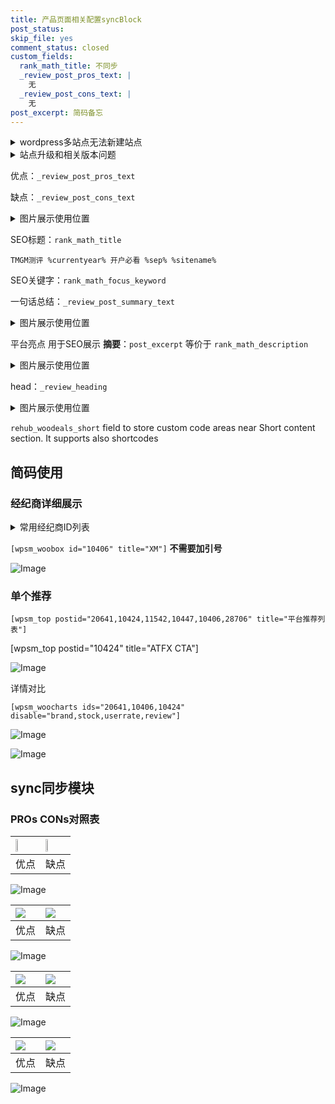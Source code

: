 ```yaml
---
title: 产品页面相关配置syncBlock
post_status: 
skip_file: yes
comment_status: closed
custom_fields:
  rank_math_title: 不同步
  _review_post_pros_text: |
    无
  _review_post_cons_text: |
    无
post_excerpt: 简码备忘
---
```

<details><summary>wordpress多站点无法新建站点</summary>

<li>和报错需要清理cookies一样的原因</li>
<li>wp-config.php里面<code>define( 'SUBDOMAIN_INSTALL', false );//子域名安装</code></li>
<li>新建子站点是用<code>define( 'SUBDOMAIN_INSTALL', true);//子域名安装</code> 完成以后，改成<code>false</code></li>
</details>

<details><summary>站点升级和相关版本问题</summary>

<p>wordpress：5.9.9
woocommerce：7.5.1
出现问题的地方：主题选项里面>><strong>Product layout >>compact style</strong></p>
<p>如何出现没有用过的字段 导致无法保存。先导出配置 然后进行修改，后面再次恢复即可。</p>
<p>出现部分字段无法显示时，需要返回默认布局后，对产品进行保存就好了。</p>
<p></p>
</details>

优点：`_review_post_pros_text`

缺点：`_review_post_cons_text`

<details><summary>图片展示使用位置</summary>

<img src="https://prod-files-secure.s3.us-west-2.amazonaws.com/39ed1227-6d7d-4570-be36-9ccd4a2c4241/f51d3d83-55d4-4bdf-9604-f37ec77ab556/Untitled.png?X-Amz-Algorithm=AWS4-HMAC-SHA256&X-Amz-Content-Sha256=UNSIGNED-PAYLOAD&X-Amz-Credential=ASIAZI2LB466WNA5WRVS%2F20250914%2Fus-west-2%2Fs3%2Faws4_request&X-Amz-Date=20250914T165521Z&X-Amz-Expires=3600&X-Amz-Security-Token=IQoJb3JpZ2luX2VjEOX%2F%2F%2F%2F%2F%2F%2F%2F%2F%2FwEaCXVzLXdlc3QtMiJHMEUCIAvcTw2VJT9HQmTZUWiN3ogVOF8OateazGtIdqFImKT9AiEAm4hf9nEUJN1gQHuZuDyDhJzkmD2ki29Fd2t%2FVBClH5gq%2FwMIXhAAGgw2Mzc0MjMxODM4MDUiDDvLFuzIWfRKO5PB5CrcAyXvE9krNeI%2F8wyQBVIbArUgHZhg4Iis7BuWMYVKqtnKnq0ICKBq36LFk9WUkPTDwOapYkYneNNX9FrJWGPeVRApKophQcG9KDIPKf8UK0MFzj0bC%2BNL52MsyJQTuvnzTQm3vI%2BWZ7K0v2ntRXLpLRcGgjMPvx3T2JO0rOLceEf2RYO1xm7hfDNKyfeSKiUJYL5KZ%2FTKD%2BNN96OOexu45AA%2F52DU6YC26hkUnkNQcTznN7CqtnZy%2Bz85pT5AM1980XzGivE9jnhTlLOO6qMzN%2FiHnsdAXNx6zKziGik%2BhZnaSNdoF%2FwhKRcsCr%2B%2FmZ6oprdQJAHAvUMY9mk3acOyXz3oxNkN1ON7m13erUGcyStoniZRXxnaGkrhXmE8reflAkEnvq6PtEKFSAzV23kKj8eGospmgTs0jLZnZXjl2bJ5f6BRGnHGrGsB4%2B7HDsDt1%2FMqhbtvYqOvxcDzOsHPQfK1S4cITLcXuG1shY%2FRTMuOWkPvK0orpj4rye7sRjHICnJpCKxJjOONLlL6XxV7YPg3M4W3kxXCUcQ%2B7Ywf%2Bfc9KBJu%2Bv%2B1qDpwYDWvWoVv%2FuLHKNXFfWJuDIlyYfbwrcayPSJ%2Beza4VCjxjP37WKGgiyHIcXLTMsgKU1xGMI%2FtmsYGOqUBbMfIV1ZNiBJU%2BhVZJr1O3gzsiUTR%2FlXboxvXhH5tpUTMCXLNlCLkbXcLDY2mlM%2B4QWzU3uQG4yVh%2FVyGLlPplA7d2c9jFq2Kr%2F2%2FOhjEYKCQ6rshkZJ4wRpEFXnzShjai5aGhsiMDbcWH%2FynV%2FflUD0FuwaMJ%2FJHNhpt%2F74N9bY%2FkqPk0h224yWSFK3o%2BIKgilu1SxfLV1VSBVt3YxV2gg6pcRWo&X-Amz-Signature=ce57561cb3e5acc90de2379955431ba1eb6f93b3b961ed301088fd815b2a5758&X-Amz-SignedHeaders=host&x-amz-checksum-mode=ENABLED&x-id=GetObject" alt="Image">
</details>

SEO标题：`rank_math_title`

`TMGM测评 %currentyear% 开户必看 %sep% %sitename%`

SEO关键字：`rank_math_focus_keyword`

一句话总结：`_review_post_summary_text`

<details><summary>图片展示使用位置</summary>

<img src="https://prod-files-secure.s3.us-west-2.amazonaws.com/39ed1227-6d7d-4570-be36-9ccd4a2c4241/4b96a922-296c-4f4e-8630-d1c870cbce01/Untitled.png?X-Amz-Algorithm=AWS4-HMAC-SHA256&X-Amz-Content-Sha256=UNSIGNED-PAYLOAD&X-Amz-Credential=ASIAZI2LB4667DS5UUNP%2F20250914%2Fus-west-2%2Fs3%2Faws4_request&X-Amz-Date=20250914T165522Z&X-Amz-Expires=3600&X-Amz-Security-Token=IQoJb3JpZ2luX2VjEOX%2F%2F%2F%2F%2F%2F%2F%2F%2F%2FwEaCXVzLXdlc3QtMiJIMEYCIQDcbHZC7pfgMpqX1WcZajQoEDwJ3er3VQzmx5MuDoObUgIhAL3YH2X4twRcJgg%2FIIBjtc0vIfIzsqwlWDbI51tQhARWKv8DCF4QABoMNjM3NDIzMTgzODA1IgzqDcq17DM2cnNyv28q3ANtt7juIJ1vn8VZwar3%2Bs1F1frKdT1z4mWmLAU6V5CgCVuarMtPOBMvle9v9jJyEMqujk4uhL2vlVe44I4Fp%2FseYyyTHrcPfdiQbjC%2BSO1p%2FAG90zDT%2B0Hf0vEeXWM7A8SGyRxiPI5Zcf0dIQvb28J7oWEh3IKz%2B6V9bEfes%2FX2t8Wh%2FFTWMNLd3auGZ2oCrHRI3RV6trvGn%2BfmhVmBLIoqDsL3JiKaG0EkLZHy%2Bidb54m%2B8PIm21TAHcqNTjzJtO%2FBa003hWNw0FtvWS294h8fDIn%2BgI607wqzaqCWNUDbhXDdgkftNbsTZD0v2X%2BHofKZ9Px%2FBlSLOkkOhq8ExstZj%2B1qkrBkQpoPwerJnyKHGGZDl8bSzlPHmTceqKHEwLBxrWyVswLbxVfimpvsZWlyFtEnp6KkG7NqonJjc4QCsLATDOyNcYS9AsCBiuig8NK3jbb2iEtf9ApyCcSwquj8tsgC3rrSYaE0XjA96hHEZEcOiEJhwq9rIs1%2FNv2iJyz1j5qiMuJ6tX03HkR%2BauX8aIq6Dp8vQbRFhN2vrrbs8RnqmMkrrRCPyXfvrVay91dsXXqykCI71qrwgYFR4yVRamA2WHL%2BPYk8pp5JVBIFJdnVUtpzz9shrUkINjCm7prGBjqkAVe%2BxQ1FsNI6cta0iDxHskLwK9TCFBXXE%2BJ%2BDqRncTSXGOacteZ2owkqlUB8f4pANfjpNh0qtgQQmJ50I09hDRF1XSfAdRgslyCS7WNRBNMJsSilTpnimxHyKy1EkVNHPOa0D6PJqmxG3%2F92oS1ek%2B3di4jndWBhBdiwvybsLTwr%2FNwkhWmkJ5kYkYfHZKg2PrpQnZerEBMFWEtQRi0d8%2BthgjrC&X-Amz-Signature=a8f0bb85d9f22036e76fb63d7d831ff5b09e1fa8876e7528d555a67a93c380ab&X-Amz-SignedHeaders=host&x-amz-checksum-mode=ENABLED&x-id=GetObject" alt="Image">
</details>

平台亮点 用于SEO展示 **摘要**：`post_excerpt`  等价于 `rank_math_description`

<details><summary>图片展示使用位置</summary>

<img src="https://prod-files-secure.s3.us-west-2.amazonaws.com/39ed1227-6d7d-4570-be36-9ccd4a2c4241/1ee11f63-b60a-4dfe-a7a7-d58ff23b5d88/Untitled.png?X-Amz-Algorithm=AWS4-HMAC-SHA256&X-Amz-Content-Sha256=UNSIGNED-PAYLOAD&X-Amz-Credential=ASIAZI2LB466RONOKDH4%2F20250914%2Fus-west-2%2Fs3%2Faws4_request&X-Amz-Date=20250914T165522Z&X-Amz-Expires=3600&X-Amz-Security-Token=IQoJb3JpZ2luX2VjEOX%2F%2F%2F%2F%2F%2F%2F%2F%2F%2FwEaCXVzLXdlc3QtMiJGMEQCIHmk6dZsRZzO3%2ByuLkPPymOMiazO60bbWTDoZ6lnCVptAiBKe9A0zbWAJSABYIywmY7jjkSRaJQWEfWiUaqSNqfh4Cr%2FAwheEAAaDDYzNzQyMzE4MzgwNSIMHIiEi2iPMtPRmf8tKtwDC7SZbVuElrDMNGiIgnX9J%2B6%2F1%2FM7HbebQNb7gTEI6lSE143sOAq79h0ZgzjFTDbah7W0NvBmaQAfQj0m8NAubXsGBYzeP33ls3EldT4rBke6UKw0%2FO2v3eTAXUnhgYS94CNiAYQ%2BPVVBmbXC0h9q2BiW6W3x%2FZ29mofnZMVe%2B7qxh7RzP7nK41sWoWcAHv2SCXyI2IqlSBJ0fB%2BcxjkIHeuPUfP5SwrBvnNup%2FP5g7fVAMU1CJeqvmq5oNAuYTmyvj77i6Hj3v4Bl8Oz8U1lu387iN2TmUK%2BY8MEettkTF5mFk5Th7MEoRFzEezutmAJrjNUaEod8Mx0YHymVwdjZHhDCLR%2BcyrOFaTEkT7GChWShEjMh6m3W6HmmsXD9ax6QHXzabmIqVzt%2Fs8kASNfTNQRguuWp%2FaNnI8UT22dCKsEwzyNonKtE0gE5Tj3%2B1jncKX6RgxmLIfYccOUZ6MQXY%2FQ8AnjE3izyIx5MV6DiCY9LDeiEhSWUvfVLY0vqBUW6JtRVnQczooVm85DW%2FrwRlK08COKvNfqBHq1DgBN25CoBQ0B8I%2ByJSG7YSm5qZD80QZkhHXZETMbGLkkwASwdmJ3KtpzJd6TBc9tGK0fpXh%2F0NPcW%2BzHUDRR%2BYAwkfKaxgY6pgEzBNloziCy1YRb80CVZl7Wi9r3fy28XuZZUjsf6V1UWFjV3c7yjZaapLubENMPsm5ht%2Bq%2B4Q%2FKOb0f%2FJ2LJnXMTGVaiRz8dGSHJFq1doQHhmVBJvwkwVC8XztnKPwB4M2DeZHlZsiS2sh0xHb%2FEgDoKb7k14w%2BXg0wGZIoUqu4yjslQcweTWHn1Asqmw9f6E%2F0BbCzE5YCQUfp%2FPgDC8eBlOTaayfz&X-Amz-Signature=31c956eeea05e78e9c23ace9c22d4a798e7789ce290767caab3fee6042242011&X-Amz-SignedHeaders=host&x-amz-checksum-mode=ENABLED&x-id=GetObject" alt="Image">
<img src="https://prod-files-secure.s3.us-west-2.amazonaws.com/39ed1227-6d7d-4570-be36-9ccd4a2c4241/ad4118b5-78d8-4fbe-801e-3b29b5d99c01/Untitled.png?X-Amz-Algorithm=AWS4-HMAC-SHA256&X-Amz-Content-Sha256=UNSIGNED-PAYLOAD&X-Amz-Credential=ASIAZI2LB466RONOKDH4%2F20250914%2Fus-west-2%2Fs3%2Faws4_request&X-Amz-Date=20250914T165522Z&X-Amz-Expires=3600&X-Amz-Security-Token=IQoJb3JpZ2luX2VjEOX%2F%2F%2F%2F%2F%2F%2F%2F%2F%2FwEaCXVzLXdlc3QtMiJGMEQCIHmk6dZsRZzO3%2ByuLkPPymOMiazO60bbWTDoZ6lnCVptAiBKe9A0zbWAJSABYIywmY7jjkSRaJQWEfWiUaqSNqfh4Cr%2FAwheEAAaDDYzNzQyMzE4MzgwNSIMHIiEi2iPMtPRmf8tKtwDC7SZbVuElrDMNGiIgnX9J%2B6%2F1%2FM7HbebQNb7gTEI6lSE143sOAq79h0ZgzjFTDbah7W0NvBmaQAfQj0m8NAubXsGBYzeP33ls3EldT4rBke6UKw0%2FO2v3eTAXUnhgYS94CNiAYQ%2BPVVBmbXC0h9q2BiW6W3x%2FZ29mofnZMVe%2B7qxh7RzP7nK41sWoWcAHv2SCXyI2IqlSBJ0fB%2BcxjkIHeuPUfP5SwrBvnNup%2FP5g7fVAMU1CJeqvmq5oNAuYTmyvj77i6Hj3v4Bl8Oz8U1lu387iN2TmUK%2BY8MEettkTF5mFk5Th7MEoRFzEezutmAJrjNUaEod8Mx0YHymVwdjZHhDCLR%2BcyrOFaTEkT7GChWShEjMh6m3W6HmmsXD9ax6QHXzabmIqVzt%2Fs8kASNfTNQRguuWp%2FaNnI8UT22dCKsEwzyNonKtE0gE5Tj3%2B1jncKX6RgxmLIfYccOUZ6MQXY%2FQ8AnjE3izyIx5MV6DiCY9LDeiEhSWUvfVLY0vqBUW6JtRVnQczooVm85DW%2FrwRlK08COKvNfqBHq1DgBN25CoBQ0B8I%2ByJSG7YSm5qZD80QZkhHXZETMbGLkkwASwdmJ3KtpzJd6TBc9tGK0fpXh%2F0NPcW%2BzHUDRR%2BYAwkfKaxgY6pgEzBNloziCy1YRb80CVZl7Wi9r3fy28XuZZUjsf6V1UWFjV3c7yjZaapLubENMPsm5ht%2Bq%2B4Q%2FKOb0f%2FJ2LJnXMTGVaiRz8dGSHJFq1doQHhmVBJvwkwVC8XztnKPwB4M2DeZHlZsiS2sh0xHb%2FEgDoKb7k14w%2BXg0wGZIoUqu4yjslQcweTWHn1Asqmw9f6E%2F0BbCzE5YCQUfp%2FPgDC8eBlOTaayfz&X-Amz-Signature=f580f652d96bd08e1d5e169a56d5372516c7905e62e6a1c20d4d533dfd06c91f&X-Amz-SignedHeaders=host&x-amz-checksum-mode=ENABLED&x-id=GetObject" alt="Image">
<img src="https://prod-files-secure.s3.us-west-2.amazonaws.com/39ed1227-6d7d-4570-be36-9ccd4a2c4241/a38cf7c9-a79c-4b64-9e94-13589fe0758b/Untitled.png?X-Amz-Algorithm=AWS4-HMAC-SHA256&X-Amz-Content-Sha256=UNSIGNED-PAYLOAD&X-Amz-Credential=ASIAZI2LB466RONOKDH4%2F20250914%2Fus-west-2%2Fs3%2Faws4_request&X-Amz-Date=20250914T165522Z&X-Amz-Expires=3600&X-Amz-Security-Token=IQoJb3JpZ2luX2VjEOX%2F%2F%2F%2F%2F%2F%2F%2F%2F%2FwEaCXVzLXdlc3QtMiJGMEQCIHmk6dZsRZzO3%2ByuLkPPymOMiazO60bbWTDoZ6lnCVptAiBKe9A0zbWAJSABYIywmY7jjkSRaJQWEfWiUaqSNqfh4Cr%2FAwheEAAaDDYzNzQyMzE4MzgwNSIMHIiEi2iPMtPRmf8tKtwDC7SZbVuElrDMNGiIgnX9J%2B6%2F1%2FM7HbebQNb7gTEI6lSE143sOAq79h0ZgzjFTDbah7W0NvBmaQAfQj0m8NAubXsGBYzeP33ls3EldT4rBke6UKw0%2FO2v3eTAXUnhgYS94CNiAYQ%2BPVVBmbXC0h9q2BiW6W3x%2FZ29mofnZMVe%2B7qxh7RzP7nK41sWoWcAHv2SCXyI2IqlSBJ0fB%2BcxjkIHeuPUfP5SwrBvnNup%2FP5g7fVAMU1CJeqvmq5oNAuYTmyvj77i6Hj3v4Bl8Oz8U1lu387iN2TmUK%2BY8MEettkTF5mFk5Th7MEoRFzEezutmAJrjNUaEod8Mx0YHymVwdjZHhDCLR%2BcyrOFaTEkT7GChWShEjMh6m3W6HmmsXD9ax6QHXzabmIqVzt%2Fs8kASNfTNQRguuWp%2FaNnI8UT22dCKsEwzyNonKtE0gE5Tj3%2B1jncKX6RgxmLIfYccOUZ6MQXY%2FQ8AnjE3izyIx5MV6DiCY9LDeiEhSWUvfVLY0vqBUW6JtRVnQczooVm85DW%2FrwRlK08COKvNfqBHq1DgBN25CoBQ0B8I%2ByJSG7YSm5qZD80QZkhHXZETMbGLkkwASwdmJ3KtpzJd6TBc9tGK0fpXh%2F0NPcW%2BzHUDRR%2BYAwkfKaxgY6pgEzBNloziCy1YRb80CVZl7Wi9r3fy28XuZZUjsf6V1UWFjV3c7yjZaapLubENMPsm5ht%2Bq%2B4Q%2FKOb0f%2FJ2LJnXMTGVaiRz8dGSHJFq1doQHhmVBJvwkwVC8XztnKPwB4M2DeZHlZsiS2sh0xHb%2FEgDoKb7k14w%2BXg0wGZIoUqu4yjslQcweTWHn1Asqmw9f6E%2F0BbCzE5YCQUfp%2FPgDC8eBlOTaayfz&X-Amz-Signature=e51ced9d8dfce810cf08f61a384176c5ff8ce2e42d9830d4410433dfe149e159&X-Amz-SignedHeaders=host&x-amz-checksum-mode=ENABLED&x-id=GetObject" alt="Image">
<img src="https://prod-files-secure.s3.us-west-2.amazonaws.com/39ed1227-6d7d-4570-be36-9ccd4a2c4241/7da6fc1e-d2ac-42ae-8c75-cb5749aa18f6/Untitled.png?X-Amz-Algorithm=AWS4-HMAC-SHA256&X-Amz-Content-Sha256=UNSIGNED-PAYLOAD&X-Amz-Credential=ASIAZI2LB466RONOKDH4%2F20250914%2Fus-west-2%2Fs3%2Faws4_request&X-Amz-Date=20250914T165522Z&X-Amz-Expires=3600&X-Amz-Security-Token=IQoJb3JpZ2luX2VjEOX%2F%2F%2F%2F%2F%2F%2F%2F%2F%2FwEaCXVzLXdlc3QtMiJGMEQCIHmk6dZsRZzO3%2ByuLkPPymOMiazO60bbWTDoZ6lnCVptAiBKe9A0zbWAJSABYIywmY7jjkSRaJQWEfWiUaqSNqfh4Cr%2FAwheEAAaDDYzNzQyMzE4MzgwNSIMHIiEi2iPMtPRmf8tKtwDC7SZbVuElrDMNGiIgnX9J%2B6%2F1%2FM7HbebQNb7gTEI6lSE143sOAq79h0ZgzjFTDbah7W0NvBmaQAfQj0m8NAubXsGBYzeP33ls3EldT4rBke6UKw0%2FO2v3eTAXUnhgYS94CNiAYQ%2BPVVBmbXC0h9q2BiW6W3x%2FZ29mofnZMVe%2B7qxh7RzP7nK41sWoWcAHv2SCXyI2IqlSBJ0fB%2BcxjkIHeuPUfP5SwrBvnNup%2FP5g7fVAMU1CJeqvmq5oNAuYTmyvj77i6Hj3v4Bl8Oz8U1lu387iN2TmUK%2BY8MEettkTF5mFk5Th7MEoRFzEezutmAJrjNUaEod8Mx0YHymVwdjZHhDCLR%2BcyrOFaTEkT7GChWShEjMh6m3W6HmmsXD9ax6QHXzabmIqVzt%2Fs8kASNfTNQRguuWp%2FaNnI8UT22dCKsEwzyNonKtE0gE5Tj3%2B1jncKX6RgxmLIfYccOUZ6MQXY%2FQ8AnjE3izyIx5MV6DiCY9LDeiEhSWUvfVLY0vqBUW6JtRVnQczooVm85DW%2FrwRlK08COKvNfqBHq1DgBN25CoBQ0B8I%2ByJSG7YSm5qZD80QZkhHXZETMbGLkkwASwdmJ3KtpzJd6TBc9tGK0fpXh%2F0NPcW%2BzHUDRR%2BYAwkfKaxgY6pgEzBNloziCy1YRb80CVZl7Wi9r3fy28XuZZUjsf6V1UWFjV3c7yjZaapLubENMPsm5ht%2Bq%2B4Q%2FKOb0f%2FJ2LJnXMTGVaiRz8dGSHJFq1doQHhmVBJvwkwVC8XztnKPwB4M2DeZHlZsiS2sh0xHb%2FEgDoKb7k14w%2BXg0wGZIoUqu4yjslQcweTWHn1Asqmw9f6E%2F0BbCzE5YCQUfp%2FPgDC8eBlOTaayfz&X-Amz-Signature=2403a3b2839bce4d6c3b93cbc94303d41438eaa8b24136d01922c99c30cc8cf3&X-Amz-SignedHeaders=host&x-amz-checksum-mode=ENABLED&x-id=GetObject" alt="Image">
<img src="https://prod-files-secure.s3.us-west-2.amazonaws.com/39ed1227-6d7d-4570-be36-9ccd4a2c4241/7e97f40a-eaee-47f5-b2f9-475f96808fa7/Untitled.png?X-Amz-Algorithm=AWS4-HMAC-SHA256&X-Amz-Content-Sha256=UNSIGNED-PAYLOAD&X-Amz-Credential=ASIAZI2LB466RONOKDH4%2F20250914%2Fus-west-2%2Fs3%2Faws4_request&X-Amz-Date=20250914T165522Z&X-Amz-Expires=3600&X-Amz-Security-Token=IQoJb3JpZ2luX2VjEOX%2F%2F%2F%2F%2F%2F%2F%2F%2F%2FwEaCXVzLXdlc3QtMiJGMEQCIHmk6dZsRZzO3%2ByuLkPPymOMiazO60bbWTDoZ6lnCVptAiBKe9A0zbWAJSABYIywmY7jjkSRaJQWEfWiUaqSNqfh4Cr%2FAwheEAAaDDYzNzQyMzE4MzgwNSIMHIiEi2iPMtPRmf8tKtwDC7SZbVuElrDMNGiIgnX9J%2B6%2F1%2FM7HbebQNb7gTEI6lSE143sOAq79h0ZgzjFTDbah7W0NvBmaQAfQj0m8NAubXsGBYzeP33ls3EldT4rBke6UKw0%2FO2v3eTAXUnhgYS94CNiAYQ%2BPVVBmbXC0h9q2BiW6W3x%2FZ29mofnZMVe%2B7qxh7RzP7nK41sWoWcAHv2SCXyI2IqlSBJ0fB%2BcxjkIHeuPUfP5SwrBvnNup%2FP5g7fVAMU1CJeqvmq5oNAuYTmyvj77i6Hj3v4Bl8Oz8U1lu387iN2TmUK%2BY8MEettkTF5mFk5Th7MEoRFzEezutmAJrjNUaEod8Mx0YHymVwdjZHhDCLR%2BcyrOFaTEkT7GChWShEjMh6m3W6HmmsXD9ax6QHXzabmIqVzt%2Fs8kASNfTNQRguuWp%2FaNnI8UT22dCKsEwzyNonKtE0gE5Tj3%2B1jncKX6RgxmLIfYccOUZ6MQXY%2FQ8AnjE3izyIx5MV6DiCY9LDeiEhSWUvfVLY0vqBUW6JtRVnQczooVm85DW%2FrwRlK08COKvNfqBHq1DgBN25CoBQ0B8I%2ByJSG7YSm5qZD80QZkhHXZETMbGLkkwASwdmJ3KtpzJd6TBc9tGK0fpXh%2F0NPcW%2BzHUDRR%2BYAwkfKaxgY6pgEzBNloziCy1YRb80CVZl7Wi9r3fy28XuZZUjsf6V1UWFjV3c7yjZaapLubENMPsm5ht%2Bq%2B4Q%2FKOb0f%2FJ2LJnXMTGVaiRz8dGSHJFq1doQHhmVBJvwkwVC8XztnKPwB4M2DeZHlZsiS2sh0xHb%2FEgDoKb7k14w%2BXg0wGZIoUqu4yjslQcweTWHn1Asqmw9f6E%2F0BbCzE5YCQUfp%2FPgDC8eBlOTaayfz&X-Amz-Signature=a682541fcb587d6da9c0002e2a607faa433099f8dbbe58a5b70b15cd784c15fc&X-Amz-SignedHeaders=host&x-amz-checksum-mode=ENABLED&x-id=GetObject" alt="Image">
</details>

head：`_review_heading`

<details><summary>图片展示使用位置</summary>

<img src="https://prod-files-secure.s3.us-west-2.amazonaws.com/39ed1227-6d7d-4570-be36-9ccd4a2c4241/3a4650ad-9887-415c-889a-edd51fa54f27/Untitled.png?X-Amz-Algorithm=AWS4-HMAC-SHA256&X-Amz-Content-Sha256=UNSIGNED-PAYLOAD&X-Amz-Credential=ASIAZI2LB4665A7LOJRE%2F20250914%2Fus-west-2%2Fs3%2Faws4_request&X-Amz-Date=20250914T165522Z&X-Amz-Expires=3600&X-Amz-Security-Token=IQoJb3JpZ2luX2VjEOX%2F%2F%2F%2F%2F%2F%2F%2F%2F%2FwEaCXVzLXdlc3QtMiJHMEUCIQDNV5F2Mu8J3sdgglZgVprZ3pqPKKHxwBDdV5dX0rWbqAIgXZ9ow1hw67wmdPQ1pAQVWefdgiabQz2sZldwBTv2o3sq%2FwMIXhAAGgw2Mzc0MjMxODM4MDUiDNgW9a2yFdTu4lottSrcA6%2BXRJms3j8IvCsChEgu%2Bkqwho2xRYigkY%2BRSYC%2FyG8QwsamXF%2FbX3hEBn5daBPjv5yDtbBHVAUIDZCpGvbqhgbDvmKNAilc%2BIYBtY1bTmIiBqViLq83u3j7Ip9g4tN4Rp32v90HZX1mVeJMdkczgeG53aqPw8x5js3oLW4JQw0yjy6SvwQ6lQLFG8WMBqceTc4%2FnpxtW0iBjyIbsT708hLA8onLjdfiSJUtQ%2B5j3jF4OTOl3v5PQTJ96NgHpMYKycc9elzZnXRyukbuZSomxdVU0KZV%2BI8sZvpEPBYZGu3KUa5wSHE5HUISqYVSNK20MnoEQJ2dJyZ4IxLwE9BOtLiUv7OVd%2FEywFnbl3IA9A9sG4v2Dg6EYf5cWJOf3r%2B6qmCSJc6aVeCEip7%2FrGcdR13F2krXQCqgABuGOG2hjpU0W1v%2B72lxmzXSV9pi%2BxdUQYA%2FuGJdZmfiBhYyYySpungY2TKBznyFK94qSBeiTC4GikTMzann%2FKDrgM3YvqZC4mn9qh10R61pOet7xcfQ5XF90%2F9FDG3VAxO3KGPBOzE7gtMNQXmseUompd23CXh9Rn0qY8Sbezw5GzONsFb0TAMRmmbwx4xV83MaW%2FX%2FwEj74wp0dBtbLP%2B7kisQMOzqmsYGOqUBn82oSac56pA8yv1NQpB6GmxPKDBBuercZRCNHHgQoTIgMFIdVdBRqnFvK2vBUmdG6qLCmcc6O3aiompuu8%2FGRffaQMEpoz7mIyZZueuvjArsrio54BfvCPAYusRvgjA%2Bm4nn8641%2BxL92yFeLBmTHZsExBirt8%2F5VcBJA%2B76A56E4ABfn2ISbeWYqjMZgT7Q7dXZOPaxrsKN0hT62pVL9QLHARGG&X-Amz-Signature=b2ac039b6d32f1ce5af411bf5c0de36e21a0d93e9405495a6500ec518ffdd4cb&X-Amz-SignedHeaders=host&x-amz-checksum-mode=ENABLED&x-id=GetObject" alt="Image">
</details>

`rehub_woodeals_short`	field to store custom code areas near Short content section. It supports also shortcodes



## 简码使用

### 经纪商详细展示

<details><summary>常用经纪商ID列表</summary>

<pre><code class="php">嘉盛 ===> 20641  [wpsm_woobox id="20641" title="嘉盛"]
易信easymarkets ===> 11542  [wpsm_woobox id="11542" title="易信easymarkets"]
ATFX外汇 ===> 10424  [wpsm_woobox id="10424" title="ATFX"]
XM ===> 10406  [wpsm_woobox id="10406" title="XM"]
TMGM ===> 29622  [wpsm_woobox id="29622" title="TMGM"]
HYCM ===> 10447  [wpsm_woobox id="10447" title="HYCM"]
fpmarkets澳福外汇 ===> 20639  [wpsm_woobox id="20639" title="fpmarkets澳福外汇"]</code></pre>
</details>

`[wpsm_woobox id="10406" title="XM"]` **不需要加引号**

![Image](https://prod-files-secure.s3.us-west-2.amazonaws.com/39ed1227-6d7d-4570-be36-9ccd4a2c4241/4f898f9d-0fa7-4e43-acd3-ac6bc7be575a/Untitled.png?X-Amz-Algorithm=AWS4-HMAC-SHA256&X-Amz-Content-Sha256=UNSIGNED-PAYLOAD&X-Amz-Credential=ASIAZI2LB46657OMFXMQ%2F20250914%2Fus-west-2%2Fs3%2Faws4_request&X-Amz-Date=20250914T165518Z&X-Amz-Expires=3600&X-Amz-Security-Token=IQoJb3JpZ2luX2VjEOX%2F%2F%2F%2F%2F%2F%2F%2F%2F%2FwEaCXVzLXdlc3QtMiJIMEYCIQDcKwQmwh8BElGvLVCdHQsQJeT%2FvOlUiHz76HlVWPdA6gIhANrKzMHZq5rHssEqXXB1JmjTG%2BO6LaCMebC1N%2Fh50YtZKv8DCF4QABoMNjM3NDIzMTgzODA1Igxz6tbyylbA5FBqU7kq3AMbFErXGvtsjnAvHtymE0XbibZevB9dftzHmm%2Bg%2Fxy%2F90aYVA2MLA9dKWbwsFK9EPzmQExrzjAoqQHCINzDx4NvQsTmQs%2FMo7CFHSdd1%2BO3T1mdDDquBMWPPUMnjzqR7netfVXeu9%2FdWU0MrUjmgaIFkuHBUyAgNqTESdQaTEgms%2BohYU8kIeZxq6w%2B6CLIgKJ2FPHftnWL%2F6aX75Ag7DyS%2FX6as0nI30FoZcg6Bu5JZZTumL4vWMXpdYmW2UZaPJu4Jkz8HXmaffWhHDAcuakLky9shn7K9ZwBvzdDw5YHMUu9rTdsNEwssITV7h4gePC6fUuMte1JHRYceIcUDbLJZs5tHiOUl1B9P8XlVGDoXLeDeVE7WxrCHKCz%2BP3XvBDi74os%2FrCiV4%2B%2F%2FHnEu5NJ48NXNJ4iGJ5XpUB3frikSWsOwyHr7jHXqwaB9VemMTDykH%2Fw5cEOJv7ZPJGB6yNBYob27oGgatEMsXp1WkYriyPZEttEVsov9V0i1SS4dze%2BCFphIYk2sWiJLlBth0TaIbliUwIUQ5OI3QqDk0vsAYTVC9VoJD%2BamgnMW2dOk0SaQFahCPpQOaWOlDabjCfrUbudKtj0tRVUSRIEQgicYaupCQqoajyVitLfNTCU7JrGBjqkAewtBKL6PsYilyL7c2YihMo%2FaLgMNIJ%2FqMrSj4F9FND6t2M1Su5bSUABpfAzPtRjl3ubEIskNuP2%2F6liSYf0nnS99qTPvjjMWeZ3tXEcSXv%2FM6Wkv2DXN4KIqrpYIkL7Nn%2Bp3LHc79amVjAAlNdOzYaHePOpG0QVz7JyE5EB05cY4wUtrkMhMiqGlq5dnxIS6mi7n3E%2F7NREF8qG%2B22ajlqFczIP&X-Amz-Signature=c279fda22a09389a19e13ac1b5d1619000151c81165639bf68298fd1408801d1&X-Amz-SignedHeaders=host&x-amz-checksum-mode=ENABLED&x-id=GetObject)

### 单个推荐
`[wpsm_top postid="20641,10424,11542,10447,10406,28706" title="平台推荐列表"]`

[wpsm_top postid="10424" title="ATFX CTA"]

![Image](https://prod-files-secure.s3.us-west-2.amazonaws.com/39ed1227-6d7d-4570-be36-9ccd4a2c4241/5ac620dc-51a8-48b6-b55d-91f47299193c/Untitled.png?X-Amz-Algorithm=AWS4-HMAC-SHA256&X-Amz-Content-Sha256=UNSIGNED-PAYLOAD&X-Amz-Credential=ASIAZI2LB46657OMFXMQ%2F20250914%2Fus-west-2%2Fs3%2Faws4_request&X-Amz-Date=20250914T165518Z&X-Amz-Expires=3600&X-Amz-Security-Token=IQoJb3JpZ2luX2VjEOX%2F%2F%2F%2F%2F%2F%2F%2F%2F%2FwEaCXVzLXdlc3QtMiJIMEYCIQDcKwQmwh8BElGvLVCdHQsQJeT%2FvOlUiHz76HlVWPdA6gIhANrKzMHZq5rHssEqXXB1JmjTG%2BO6LaCMebC1N%2Fh50YtZKv8DCF4QABoMNjM3NDIzMTgzODA1Igxz6tbyylbA5FBqU7kq3AMbFErXGvtsjnAvHtymE0XbibZevB9dftzHmm%2Bg%2Fxy%2F90aYVA2MLA9dKWbwsFK9EPzmQExrzjAoqQHCINzDx4NvQsTmQs%2FMo7CFHSdd1%2BO3T1mdDDquBMWPPUMnjzqR7netfVXeu9%2FdWU0MrUjmgaIFkuHBUyAgNqTESdQaTEgms%2BohYU8kIeZxq6w%2B6CLIgKJ2FPHftnWL%2F6aX75Ag7DyS%2FX6as0nI30FoZcg6Bu5JZZTumL4vWMXpdYmW2UZaPJu4Jkz8HXmaffWhHDAcuakLky9shn7K9ZwBvzdDw5YHMUu9rTdsNEwssITV7h4gePC6fUuMte1JHRYceIcUDbLJZs5tHiOUl1B9P8XlVGDoXLeDeVE7WxrCHKCz%2BP3XvBDi74os%2FrCiV4%2B%2F%2FHnEu5NJ48NXNJ4iGJ5XpUB3frikSWsOwyHr7jHXqwaB9VemMTDykH%2Fw5cEOJv7ZPJGB6yNBYob27oGgatEMsXp1WkYriyPZEttEVsov9V0i1SS4dze%2BCFphIYk2sWiJLlBth0TaIbliUwIUQ5OI3QqDk0vsAYTVC9VoJD%2BamgnMW2dOk0SaQFahCPpQOaWOlDabjCfrUbudKtj0tRVUSRIEQgicYaupCQqoajyVitLfNTCU7JrGBjqkAewtBKL6PsYilyL7c2YihMo%2FaLgMNIJ%2FqMrSj4F9FND6t2M1Su5bSUABpfAzPtRjl3ubEIskNuP2%2F6liSYf0nnS99qTPvjjMWeZ3tXEcSXv%2FM6Wkv2DXN4KIqrpYIkL7Nn%2Bp3LHc79amVjAAlNdOzYaHePOpG0QVz7JyE5EB05cY4wUtrkMhMiqGlq5dnxIS6mi7n3E%2F7NREF8qG%2B22ajlqFczIP&X-Amz-Signature=97e3721125987bb35555f3a07a924fbb45847a6280b346df34bc9a68582c58df&X-Amz-SignedHeaders=host&x-amz-checksum-mode=ENABLED&x-id=GetObject)

详情对比

`[wpsm_woocharts ids="20641,10406,10424" disable="brand,stock,userrate,review"]`

![Image](https://prod-files-secure.s3.us-west-2.amazonaws.com/39ed1227-6d7d-4570-be36-9ccd4a2c4241/bf3ba45f-b9f3-4295-8aef-b4a495fd25f4/Untitled.png?X-Amz-Algorithm=AWS4-HMAC-SHA256&X-Amz-Content-Sha256=UNSIGNED-PAYLOAD&X-Amz-Credential=ASIAZI2LB46657OMFXMQ%2F20250914%2Fus-west-2%2Fs3%2Faws4_request&X-Amz-Date=20250914T165518Z&X-Amz-Expires=3600&X-Amz-Security-Token=IQoJb3JpZ2luX2VjEOX%2F%2F%2F%2F%2F%2F%2F%2F%2F%2FwEaCXVzLXdlc3QtMiJIMEYCIQDcKwQmwh8BElGvLVCdHQsQJeT%2FvOlUiHz76HlVWPdA6gIhANrKzMHZq5rHssEqXXB1JmjTG%2BO6LaCMebC1N%2Fh50YtZKv8DCF4QABoMNjM3NDIzMTgzODA1Igxz6tbyylbA5FBqU7kq3AMbFErXGvtsjnAvHtymE0XbibZevB9dftzHmm%2Bg%2Fxy%2F90aYVA2MLA9dKWbwsFK9EPzmQExrzjAoqQHCINzDx4NvQsTmQs%2FMo7CFHSdd1%2BO3T1mdDDquBMWPPUMnjzqR7netfVXeu9%2FdWU0MrUjmgaIFkuHBUyAgNqTESdQaTEgms%2BohYU8kIeZxq6w%2B6CLIgKJ2FPHftnWL%2F6aX75Ag7DyS%2FX6as0nI30FoZcg6Bu5JZZTumL4vWMXpdYmW2UZaPJu4Jkz8HXmaffWhHDAcuakLky9shn7K9ZwBvzdDw5YHMUu9rTdsNEwssITV7h4gePC6fUuMte1JHRYceIcUDbLJZs5tHiOUl1B9P8XlVGDoXLeDeVE7WxrCHKCz%2BP3XvBDi74os%2FrCiV4%2B%2F%2FHnEu5NJ48NXNJ4iGJ5XpUB3frikSWsOwyHr7jHXqwaB9VemMTDykH%2Fw5cEOJv7ZPJGB6yNBYob27oGgatEMsXp1WkYriyPZEttEVsov9V0i1SS4dze%2BCFphIYk2sWiJLlBth0TaIbliUwIUQ5OI3QqDk0vsAYTVC9VoJD%2BamgnMW2dOk0SaQFahCPpQOaWOlDabjCfrUbudKtj0tRVUSRIEQgicYaupCQqoajyVitLfNTCU7JrGBjqkAewtBKL6PsYilyL7c2YihMo%2FaLgMNIJ%2FqMrSj4F9FND6t2M1Su5bSUABpfAzPtRjl3ubEIskNuP2%2F6liSYf0nnS99qTPvjjMWeZ3tXEcSXv%2FM6Wkv2DXN4KIqrpYIkL7Nn%2Bp3LHc79amVjAAlNdOzYaHePOpG0QVz7JyE5EB05cY4wUtrkMhMiqGlq5dnxIS6mi7n3E%2F7NREF8qG%2B22ajlqFczIP&X-Amz-Signature=4121269c9e0112f041d9be7e91f5a806a1507c2e32dc51ef2d69cf13773565bd&X-Amz-SignedHeaders=host&x-amz-checksum-mode=ENABLED&x-id=GetObject)

![Image](https://prod-files-secure.s3.us-west-2.amazonaws.com/39ed1227-6d7d-4570-be36-9ccd4a2c4241/30bc56ef-f383-4b48-9768-2ebc9e436ec0/Untitled.png?X-Amz-Algorithm=AWS4-HMAC-SHA256&X-Amz-Content-Sha256=UNSIGNED-PAYLOAD&X-Amz-Credential=ASIAZI2LB46657OMFXMQ%2F20250914%2Fus-west-2%2Fs3%2Faws4_request&X-Amz-Date=20250914T165518Z&X-Amz-Expires=3600&X-Amz-Security-Token=IQoJb3JpZ2luX2VjEOX%2F%2F%2F%2F%2F%2F%2F%2F%2F%2FwEaCXVzLXdlc3QtMiJIMEYCIQDcKwQmwh8BElGvLVCdHQsQJeT%2FvOlUiHz76HlVWPdA6gIhANrKzMHZq5rHssEqXXB1JmjTG%2BO6LaCMebC1N%2Fh50YtZKv8DCF4QABoMNjM3NDIzMTgzODA1Igxz6tbyylbA5FBqU7kq3AMbFErXGvtsjnAvHtymE0XbibZevB9dftzHmm%2Bg%2Fxy%2F90aYVA2MLA9dKWbwsFK9EPzmQExrzjAoqQHCINzDx4NvQsTmQs%2FMo7CFHSdd1%2BO3T1mdDDquBMWPPUMnjzqR7netfVXeu9%2FdWU0MrUjmgaIFkuHBUyAgNqTESdQaTEgms%2BohYU8kIeZxq6w%2B6CLIgKJ2FPHftnWL%2F6aX75Ag7DyS%2FX6as0nI30FoZcg6Bu5JZZTumL4vWMXpdYmW2UZaPJu4Jkz8HXmaffWhHDAcuakLky9shn7K9ZwBvzdDw5YHMUu9rTdsNEwssITV7h4gePC6fUuMte1JHRYceIcUDbLJZs5tHiOUl1B9P8XlVGDoXLeDeVE7WxrCHKCz%2BP3XvBDi74os%2FrCiV4%2B%2F%2FHnEu5NJ48NXNJ4iGJ5XpUB3frikSWsOwyHr7jHXqwaB9VemMTDykH%2Fw5cEOJv7ZPJGB6yNBYob27oGgatEMsXp1WkYriyPZEttEVsov9V0i1SS4dze%2BCFphIYk2sWiJLlBth0TaIbliUwIUQ5OI3QqDk0vsAYTVC9VoJD%2BamgnMW2dOk0SaQFahCPpQOaWOlDabjCfrUbudKtj0tRVUSRIEQgicYaupCQqoajyVitLfNTCU7JrGBjqkAewtBKL6PsYilyL7c2YihMo%2FaLgMNIJ%2FqMrSj4F9FND6t2M1Su5bSUABpfAzPtRjl3ubEIskNuP2%2F6liSYf0nnS99qTPvjjMWeZ3tXEcSXv%2FM6Wkv2DXN4KIqrpYIkL7Nn%2Bp3LHc79amVjAAlNdOzYaHePOpG0QVz7JyE5EB05cY4wUtrkMhMiqGlq5dnxIS6mi7n3E%2F7NREF8qG%2B22ajlqFczIP&X-Amz-Signature=dda22538f63002092402f0f9bcc9e5087b24f04c1e132881f9ead6e3f0a5b6f1&X-Amz-SignedHeaders=host&x-amz-checksum-mode=ENABLED&x-id=GetObject)

## sync同步模块

### PROs CONs对照表

| <img src="https://cdn.ifttt.fun/gh/jarlin8/OSS@main/icons/customize/pros.svg" height="auto" width="37.3%"> | <img src="https://cdn.ifttt.fun/gh/jarlin8/OSS@main/icons/customize/cons.svg" height="auto" width="28.8%"> |
| :--- | :--- |
| 优点 | 缺点 |

![Image](https://prod-files-secure.s3.us-west-2.amazonaws.com/39ed1227-6d7d-4570-be36-9ccd4a2c4241/8742b755-dfb5-4004-9a5f-d6e561664bd8/Untitled.png?X-Amz-Algorithm=AWS4-HMAC-SHA256&X-Amz-Content-Sha256=UNSIGNED-PAYLOAD&X-Amz-Credential=ASIAZI2LB46657OMFXMQ%2F20250914%2Fus-west-2%2Fs3%2Faws4_request&X-Amz-Date=20250914T165519Z&X-Amz-Expires=3600&X-Amz-Security-Token=IQoJb3JpZ2luX2VjEOX%2F%2F%2F%2F%2F%2F%2F%2F%2F%2FwEaCXVzLXdlc3QtMiJIMEYCIQDcKwQmwh8BElGvLVCdHQsQJeT%2FvOlUiHz76HlVWPdA6gIhANrKzMHZq5rHssEqXXB1JmjTG%2BO6LaCMebC1N%2Fh50YtZKv8DCF4QABoMNjM3NDIzMTgzODA1Igxz6tbyylbA5FBqU7kq3AMbFErXGvtsjnAvHtymE0XbibZevB9dftzHmm%2Bg%2Fxy%2F90aYVA2MLA9dKWbwsFK9EPzmQExrzjAoqQHCINzDx4NvQsTmQs%2FMo7CFHSdd1%2BO3T1mdDDquBMWPPUMnjzqR7netfVXeu9%2FdWU0MrUjmgaIFkuHBUyAgNqTESdQaTEgms%2BohYU8kIeZxq6w%2B6CLIgKJ2FPHftnWL%2F6aX75Ag7DyS%2FX6as0nI30FoZcg6Bu5JZZTumL4vWMXpdYmW2UZaPJu4Jkz8HXmaffWhHDAcuakLky9shn7K9ZwBvzdDw5YHMUu9rTdsNEwssITV7h4gePC6fUuMte1JHRYceIcUDbLJZs5tHiOUl1B9P8XlVGDoXLeDeVE7WxrCHKCz%2BP3XvBDi74os%2FrCiV4%2B%2F%2FHnEu5NJ48NXNJ4iGJ5XpUB3frikSWsOwyHr7jHXqwaB9VemMTDykH%2Fw5cEOJv7ZPJGB6yNBYob27oGgatEMsXp1WkYriyPZEttEVsov9V0i1SS4dze%2BCFphIYk2sWiJLlBth0TaIbliUwIUQ5OI3QqDk0vsAYTVC9VoJD%2BamgnMW2dOk0SaQFahCPpQOaWOlDabjCfrUbudKtj0tRVUSRIEQgicYaupCQqoajyVitLfNTCU7JrGBjqkAewtBKL6PsYilyL7c2YihMo%2FaLgMNIJ%2FqMrSj4F9FND6t2M1Su5bSUABpfAzPtRjl3ubEIskNuP2%2F6liSYf0nnS99qTPvjjMWeZ3tXEcSXv%2FM6Wkv2DXN4KIqrpYIkL7Nn%2Bp3LHc79amVjAAlNdOzYaHePOpG0QVz7JyE5EB05cY4wUtrkMhMiqGlq5dnxIS6mi7n3E%2F7NREF8qG%2B22ajlqFczIP&X-Amz-Signature=dde1d841f1ca807cf6d4cf5ccc269535269dd09f399e4f39a5579b3d74eb6c60&X-Amz-SignedHeaders=host&x-amz-checksum-mode=ENABLED&x-id=GetObject)

| <img src="https://cdn.ifttt.fun/gh/jarlin8/OSS@main/icons/customize/pros1.svg" height="auto"> | <img src="https://cdn.ifttt.fun/gh/jarlin8/OSS@main/icons/customize/cons1.svg" height="auto"> |
| :--- | :--- |
| 优点 | 缺点 |

![Image](https://prod-files-secure.s3.us-west-2.amazonaws.com/39ed1227-6d7d-4570-be36-9ccd4a2c4241/806358f8-c9c4-4e17-bb35-c6c76a5397a5/Untitled.png?X-Amz-Algorithm=AWS4-HMAC-SHA256&X-Amz-Content-Sha256=UNSIGNED-PAYLOAD&X-Amz-Credential=ASIAZI2LB46657OMFXMQ%2F20250914%2Fus-west-2%2Fs3%2Faws4_request&X-Amz-Date=20250914T165518Z&X-Amz-Expires=3600&X-Amz-Security-Token=IQoJb3JpZ2luX2VjEOX%2F%2F%2F%2F%2F%2F%2F%2F%2F%2FwEaCXVzLXdlc3QtMiJIMEYCIQDcKwQmwh8BElGvLVCdHQsQJeT%2FvOlUiHz76HlVWPdA6gIhANrKzMHZq5rHssEqXXB1JmjTG%2BO6LaCMebC1N%2Fh50YtZKv8DCF4QABoMNjM3NDIzMTgzODA1Igxz6tbyylbA5FBqU7kq3AMbFErXGvtsjnAvHtymE0XbibZevB9dftzHmm%2Bg%2Fxy%2F90aYVA2MLA9dKWbwsFK9EPzmQExrzjAoqQHCINzDx4NvQsTmQs%2FMo7CFHSdd1%2BO3T1mdDDquBMWPPUMnjzqR7netfVXeu9%2FdWU0MrUjmgaIFkuHBUyAgNqTESdQaTEgms%2BohYU8kIeZxq6w%2B6CLIgKJ2FPHftnWL%2F6aX75Ag7DyS%2FX6as0nI30FoZcg6Bu5JZZTumL4vWMXpdYmW2UZaPJu4Jkz8HXmaffWhHDAcuakLky9shn7K9ZwBvzdDw5YHMUu9rTdsNEwssITV7h4gePC6fUuMte1JHRYceIcUDbLJZs5tHiOUl1B9P8XlVGDoXLeDeVE7WxrCHKCz%2BP3XvBDi74os%2FrCiV4%2B%2F%2FHnEu5NJ48NXNJ4iGJ5XpUB3frikSWsOwyHr7jHXqwaB9VemMTDykH%2Fw5cEOJv7ZPJGB6yNBYob27oGgatEMsXp1WkYriyPZEttEVsov9V0i1SS4dze%2BCFphIYk2sWiJLlBth0TaIbliUwIUQ5OI3QqDk0vsAYTVC9VoJD%2BamgnMW2dOk0SaQFahCPpQOaWOlDabjCfrUbudKtj0tRVUSRIEQgicYaupCQqoajyVitLfNTCU7JrGBjqkAewtBKL6PsYilyL7c2YihMo%2FaLgMNIJ%2FqMrSj4F9FND6t2M1Su5bSUABpfAzPtRjl3ubEIskNuP2%2F6liSYf0nnS99qTPvjjMWeZ3tXEcSXv%2FM6Wkv2DXN4KIqrpYIkL7Nn%2Bp3LHc79amVjAAlNdOzYaHePOpG0QVz7JyE5EB05cY4wUtrkMhMiqGlq5dnxIS6mi7n3E%2F7NREF8qG%2B22ajlqFczIP&X-Amz-Signature=7fa7ee7aa42f240440b2913fb252ae262fb0198a3e643d688f5a9dce3637344c&X-Amz-SignedHeaders=host&x-amz-checksum-mode=ENABLED&x-id=GetObject)

| <img src="https://cdn.ifttt.fun/gh/jarlin8/OSS@main/icons/customize/pros2.svg" height="auto"> | <img src="https://cdn.ifttt.fun/gh/jarlin8/OSS@main/icons/customize/cons2.svg" height="auto"> |
| :--- | :--- |
| 优点 | 缺点 |

![Image](https://prod-files-secure.s3.us-west-2.amazonaws.com/39ed1227-6d7d-4570-be36-9ccd4a2c4241/a9245ec9-70dd-4005-b534-0d54315fc5f3/Untitled.png?X-Amz-Algorithm=AWS4-HMAC-SHA256&X-Amz-Content-Sha256=UNSIGNED-PAYLOAD&X-Amz-Credential=ASIAZI2LB46657OMFXMQ%2F20250914%2Fus-west-2%2Fs3%2Faws4_request&X-Amz-Date=20250914T165518Z&X-Amz-Expires=3600&X-Amz-Security-Token=IQoJb3JpZ2luX2VjEOX%2F%2F%2F%2F%2F%2F%2F%2F%2F%2FwEaCXVzLXdlc3QtMiJIMEYCIQDcKwQmwh8BElGvLVCdHQsQJeT%2FvOlUiHz76HlVWPdA6gIhANrKzMHZq5rHssEqXXB1JmjTG%2BO6LaCMebC1N%2Fh50YtZKv8DCF4QABoMNjM3NDIzMTgzODA1Igxz6tbyylbA5FBqU7kq3AMbFErXGvtsjnAvHtymE0XbibZevB9dftzHmm%2Bg%2Fxy%2F90aYVA2MLA9dKWbwsFK9EPzmQExrzjAoqQHCINzDx4NvQsTmQs%2FMo7CFHSdd1%2BO3T1mdDDquBMWPPUMnjzqR7netfVXeu9%2FdWU0MrUjmgaIFkuHBUyAgNqTESdQaTEgms%2BohYU8kIeZxq6w%2B6CLIgKJ2FPHftnWL%2F6aX75Ag7DyS%2FX6as0nI30FoZcg6Bu5JZZTumL4vWMXpdYmW2UZaPJu4Jkz8HXmaffWhHDAcuakLky9shn7K9ZwBvzdDw5YHMUu9rTdsNEwssITV7h4gePC6fUuMte1JHRYceIcUDbLJZs5tHiOUl1B9P8XlVGDoXLeDeVE7WxrCHKCz%2BP3XvBDi74os%2FrCiV4%2B%2F%2FHnEu5NJ48NXNJ4iGJ5XpUB3frikSWsOwyHr7jHXqwaB9VemMTDykH%2Fw5cEOJv7ZPJGB6yNBYob27oGgatEMsXp1WkYriyPZEttEVsov9V0i1SS4dze%2BCFphIYk2sWiJLlBth0TaIbliUwIUQ5OI3QqDk0vsAYTVC9VoJD%2BamgnMW2dOk0SaQFahCPpQOaWOlDabjCfrUbudKtj0tRVUSRIEQgicYaupCQqoajyVitLfNTCU7JrGBjqkAewtBKL6PsYilyL7c2YihMo%2FaLgMNIJ%2FqMrSj4F9FND6t2M1Su5bSUABpfAzPtRjl3ubEIskNuP2%2F6liSYf0nnS99qTPvjjMWeZ3tXEcSXv%2FM6Wkv2DXN4KIqrpYIkL7Nn%2Bp3LHc79amVjAAlNdOzYaHePOpG0QVz7JyE5EB05cY4wUtrkMhMiqGlq5dnxIS6mi7n3E%2F7NREF8qG%2B22ajlqFczIP&X-Amz-Signature=962ae8621131dc53ed28234c088981910ae023d0398e601fad79c8a39bce540b&X-Amz-SignedHeaders=host&x-amz-checksum-mode=ENABLED&x-id=GetObject)

| <img src="https://cdn.ifttt.fun/gh/jarlin8/OSS@main/icons/customize/pros3.svg" height="auto"> | <img src="https://cdn.ifttt.fun/gh/jarlin8/OSS@main/icons/customize/cons3.svg" height="auto"> |
| :--- | :--- |
| 优点 | 缺点 |

![Image](https://prod-files-secure.s3.us-west-2.amazonaws.com/39ed1227-6d7d-4570-be36-9ccd4a2c4241/e1e580a2-2e5c-4780-9ff4-19c318fc2284/Untitled.png?X-Amz-Algorithm=AWS4-HMAC-SHA256&X-Amz-Content-Sha256=UNSIGNED-PAYLOAD&X-Amz-Credential=ASIAZI2LB46657OMFXMQ%2F20250914%2Fus-west-2%2Fs3%2Faws4_request&X-Amz-Date=20250914T165518Z&X-Amz-Expires=3600&X-Amz-Security-Token=IQoJb3JpZ2luX2VjEOX%2F%2F%2F%2F%2F%2F%2F%2F%2F%2FwEaCXVzLXdlc3QtMiJIMEYCIQDcKwQmwh8BElGvLVCdHQsQJeT%2FvOlUiHz76HlVWPdA6gIhANrKzMHZq5rHssEqXXB1JmjTG%2BO6LaCMebC1N%2Fh50YtZKv8DCF4QABoMNjM3NDIzMTgzODA1Igxz6tbyylbA5FBqU7kq3AMbFErXGvtsjnAvHtymE0XbibZevB9dftzHmm%2Bg%2Fxy%2F90aYVA2MLA9dKWbwsFK9EPzmQExrzjAoqQHCINzDx4NvQsTmQs%2FMo7CFHSdd1%2BO3T1mdDDquBMWPPUMnjzqR7netfVXeu9%2FdWU0MrUjmgaIFkuHBUyAgNqTESdQaTEgms%2BohYU8kIeZxq6w%2B6CLIgKJ2FPHftnWL%2F6aX75Ag7DyS%2FX6as0nI30FoZcg6Bu5JZZTumL4vWMXpdYmW2UZaPJu4Jkz8HXmaffWhHDAcuakLky9shn7K9ZwBvzdDw5YHMUu9rTdsNEwssITV7h4gePC6fUuMte1JHRYceIcUDbLJZs5tHiOUl1B9P8XlVGDoXLeDeVE7WxrCHKCz%2BP3XvBDi74os%2FrCiV4%2B%2F%2FHnEu5NJ48NXNJ4iGJ5XpUB3frikSWsOwyHr7jHXqwaB9VemMTDykH%2Fw5cEOJv7ZPJGB6yNBYob27oGgatEMsXp1WkYriyPZEttEVsov9V0i1SS4dze%2BCFphIYk2sWiJLlBth0TaIbliUwIUQ5OI3QqDk0vsAYTVC9VoJD%2BamgnMW2dOk0SaQFahCPpQOaWOlDabjCfrUbudKtj0tRVUSRIEQgicYaupCQqoajyVitLfNTCU7JrGBjqkAewtBKL6PsYilyL7c2YihMo%2FaLgMNIJ%2FqMrSj4F9FND6t2M1Su5bSUABpfAzPtRjl3ubEIskNuP2%2F6liSYf0nnS99qTPvjjMWeZ3tXEcSXv%2FM6Wkv2DXN4KIqrpYIkL7Nn%2Bp3LHc79amVjAAlNdOzYaHePOpG0QVz7JyE5EB05cY4wUtrkMhMiqGlq5dnxIS6mi7n3E%2F7NREF8qG%2B22ajlqFczIP&X-Amz-Signature=6f5c3628dd9ba7e46867fcbaacccbd18dee1d04249b54e6967ba69bec4241304&X-Amz-SignedHeaders=host&x-amz-checksum-mode=ENABLED&x-id=GetObject)